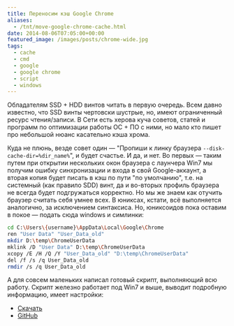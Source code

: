 ```yaml
---
title: Переносим кэш Google Chrome
aliases:
  - /tnt/move-google-chrome-cache.html
date: 2014-08-06T07:05:00+00:00
featured_image: /images/posts/chrome-wide.jpg
tags:
  - cache
  - cmd
  - google
  - google chrome
  - script
  - windows
---
```


Обладателям SSD + HDD винтов читать в первую очередь. Всем давно известно, что SSD винты чертовски шустрые, но, имеют ограниченный ресурс чтения/записи. В Сети есть херова куча советов, статей и программ по оптимизации работы ОС + ПО с ними, но мало кто пишет про небольшой нюанс касательно кэша хрома.

<!--more-->

Куда не плюнь, везде совет один &#8212; "Пропиши к линку браузера `--disk-cache-dir=%dir_name%`", и будет счастье. И да, и нет. Во первых &#8212; таким путем при открытии нескольких окон браузера с лаунчера Win7 мы получим ошибку синхронизации и входа в свой Google-аккаунт, а вторая копия будет писать в кэш по пути "по умолчанию", т.е. на системный (как правило SDD) винт, да и во-вторых профиль браузера не всегда будет подгружаться корректно. Но мы же знаем как отучить браузер считать себя умнее всех. В юниксах, кстати, всё выполняется аналогично, за исключением синтаксиса. Но, юниксоидов пока оставим в покое &#8212; подать сюда windows и симлинки:

```bash
cd C:\Users\{username}\AppData\Local\Google\Chrome
ren "User Data" "User_Data_old"
mkdir D:\temp\ChromeUserData
mklink /D "User Data" D:\temp\ChromeUserData
xcopy /E /H /Q /Y "User_Data_old" "D:\temp\ChromeUserData"
del /f /s /q User_Data_old
rmdir /s /q User_Data_old
```

А для совсем маленьких написал готовый скрипт, выполняющий всю работу. Скрипт железно работает под Win7 и выше, выводит подробную информацию, имеет настройки:

* [Скачать](https://raw.githubusercontent.com/tarampampam/scripts/master/win/move-google-chrome-cache/move-google-chrome-cache.cmd)
* [GitHub](https://github.com/tarampampam/scripts/blob/master/win/move-google-chrome-cache/move-google-chrome-cache.cmd)